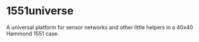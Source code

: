 1551universe
============

A universal platform for sensor networks and other little helpers in a 40x40 Hammond 1551 case.
